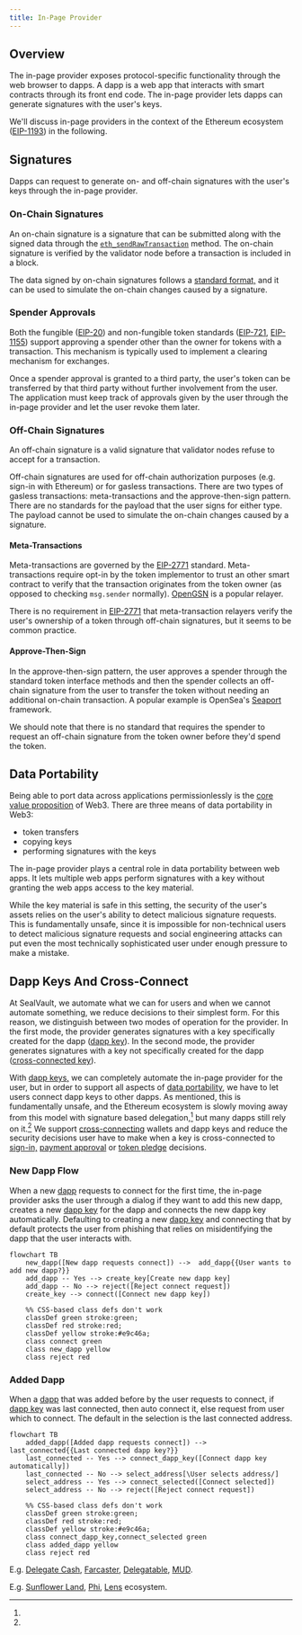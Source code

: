 ```yaml
---
title: In-Page Provider
---
```


## Overview

The in-page provider exposes protocol-specific functionality through the web
browser to dapps. A dapp is a web app that interacts with smart contracts
through its front end code. The in-page provider lets dapps can generate signatures with the user's keys. 

We'll discuss in-page providers in the context of the Ethereum ecosystem
([EIP-1193](https://eips.ethereum.org/EIPS/eip-1193)) in the following.

## Signatures

Dapps can request to generate on- and off-chain signatures with the user's keys
through the in-page provider.

### On-Chain Signatures

An on-chain signature is a signature that can be submitted along with the signed
data through the
[`eth_sendRawTransaction`](https://ethereum.org/en/developers/docs/apis/json-rpc/#eth_sendrawtransaction)
method. The on-chain signature is verified by the validator node before a
transaction is included in a block.

The data signed by on-chain signatures follows a [standard
format,](https://docs.ethers.org/v5/api/providers/types/#providers-TransactionRequest)
and it can be used to simulate the on-chain changes caused by a signature.

### Spender Approvals

Both the fungible ([EIP-20](https://eips.ethereum.org/EIPS/eip-20#approve)) and
non-fungible token standards
([EIP-721](https://eips.ethereum.org/EIPS/eip-721#specification),
[EIP-1155](https://eips.ethereum.org/EIPS/eip-1155#approval)) support approving
a spender other than the owner for tokens with a transaction. This mechanism is
typically used to implement a clearing mechanism for exchanges.

Once a spender approval is granted to a third party, the user's token can be
transferred by that third party without further involvement from the user. The
application must keep track of approvals given by the user through the in-page
provider and let the user revoke them later.

### Off-Chain Signatures

An off-chain signature is a valid signature that validator nodes refuse to
accept for a transaction.

Off-chain signatures are used for off-chain authorization purposes (e.g. sign-in
with Ethereum) or for gasless transactions. There are two types of gasless
transactions: meta-transactions and the approve-then-sign pattern. There are no
standards for the payload that the user signs for either type. The payload
cannot be used to simulate the on-chain changes caused by a signature.

#### Meta-Transactions

Meta-transactions are governed by the
[EIP-2771](https://eips.ethereum.org/EIPS/eip-2771) standard. Meta-transactions
require opt-in by the token implementor to trust an other smart contract to
verify that the transaction originates from the token owner (as opposed to
checking `msg.sender` normally). [OpenGSN](https://opengsn.org/) is a popular
relayer.

There is no requirement in [EIP-2771](https://eips.ethereum.org/EIPS/eip-2771)
that meta-transaction relayers verify the user's ownership of a token through
off-chain signatures, but it seems to be common practice.

#### Approve-Then-Sign

In the approve-then-sign pattern, the user approves a spender through the
standard token interface methods and then the spender collects an off-chain
signature from the user to transfer the token without needing an additional
on-chain transaction. A popular example is OpenSea's
[Seaport](https://docs.opensea.io/v2.0/reference/seaport-overview) framework.

We should note that there is no standard that requires the spender to request an
off-chain signature from the token owner before they'd spend the token.

## Data Portability

Being able to port data across applications permissionlessly is the [core value
proposition](https://sealvault.org/blog/web3/#how-can-web3-go-wrong) of Web3.
There are three means of data portability in Web3:

- token transfers
- copying keys
- performing signatures with the keys

The in-page provider plays a central role in data portability between web apps.
It lets multiple web apps perform signatures with a key without granting the web
apps access to the key material.

While the key material is safe in this setting, the security of the user's
assets relies on the user's ability to detect malicious signature requests. This
is fundamentally unsafe, since it is impossible for non-technical users to
detect malicious signature requests and social engineering attacks can put even
the most technically sophisticated user under enough pressure to make a mistake.

## Dapp Keys And Cross-Connect

At SealVault, we automate what we can for users and when we cannot automate
something, we reduce decisions to their simplest form. For this reason, we
distinguish between two modes of operation for the provider. In the first mode,
the provider generates signatures with a key specifically created for the dapp
([dapp key](./dapp-keys.md)). In the second mode, the provider generates
signatures with a key not specifically created for the dapp ([cross-connected
key](./cross-connect.md)).

With [dapp keys,](./dapp-keys.md) we can completely automate the in-page
provider for the user, but in order to support all aspects of [data
portability](#data-portability), we have to let users connect dapp keys to other
dapps.  As mentioned, this is fundamentally unsafe, and the Ethereum ecosystem
is slowly moving away from this model with signature based delegation,[^10] but
many dapps still rely on it.[^15] We support
[cross-connecting](./cross-connect.md) wallets and dapp keys and reduce the
security decisions user have to make when a key is cross-connected to
[sign-in,](./cross-connect.md#sign-in) [payment
approval](./cross-connect.md#payment-approval) or [token
pledge](./cross-connect.md#pledge-approval) decisions.

### New Dapp Flow

When a new [dapp](dapp-keys.md#what-is-a-dapp) requests to connect for the first
time, the in-page provider asks the user through a dialog if they want to add
this new dapp, creates a new [dapp key](./dapp-keys.md) for the dapp and
connects the new dapp key automatically. Defaulting to creating a new [dapp
key](./dapp-keys.md) and connecting that by default protects the user from
phishing that relies on misidentifying the dapp that the user interacts with.

```mermaid
flowchart TB
    new_dapp([New dapp requests connect]) -->  add_dapp{{User wants to add new dapp?}}
    add_dapp -- Yes --> create_key[Create new dapp key]
    add_dapp -- No --> reject([Reject connect request])
    create_key --> connect([Connect new dapp key])
    
    %% CSS-based class defs don't work
    classDef green stroke:green;
    classDef red stroke:red;
    classDef yellow stroke:#e9c46a;
    class connect green
    class new_dapp yellow
    class reject red

```

### Added Dapp

When a [dapp](dapp-keys.md#what-is-a-dapp) that was added before by the user
requests to connect, if [dapp key](./dapp-keys.md) was last connected, then auto
connect it, else request from user which to connect. The default in the
selection is the last connected address.

```mermaid
flowchart TB
    added_dapp([Added dapp requests connect]) -->  last_connected{{Last connected dapp key?}}
    last_connected -- Yes --> connect_dapp_key([Connect dapp key automatically])
    last_connected -- No --> select_address[\User selects address/]
    select_address -- Yes --> connect_selected([Connect selected])
    select_address -- No --> reject([Reject connect request])
    
    %% CSS-based class defs don't work
    classDef green stroke:green;
    classDef red stroke:red;
    classDef yellow stroke:#e9c46a;
    class connect_dapp_key,connect_selected green
    class added_dapp yellow
    class reject red

```


[^10]:
E.g. [Delegate Cash](https://delegate.cash/),
[Farcaster](https://www.youtube.com/watch?v=ZzySey1azWM),
[Delegatable](https://delegatable.org/),
[MUD](https://github.com/latticexyz/mud/issues/327).

[^15]:
E.g. [Sunflower Land](https://sunflower-land.com/), [Phi](https://philand.xyz/),
[Lens](https://www.lens.xyz/) ecosystem.
